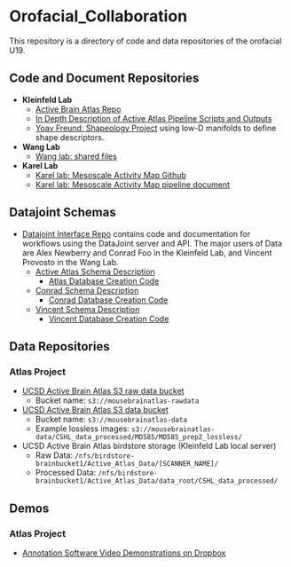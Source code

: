 # Orofacial_Collaboration

This repository is a directory of code and data repositories of the orofacial U19.

## Code and Document Repositories
* **Kleinfeld Lab**
    * [Active Brain Atlas Repo](https://github.com/ActiveBrainAtlas/MouseBrainAtlas_dev)
    * [In Depth Description of Active Atlas Pipeline Scripts and Outputs](https://github.com/ActiveBrainAtlas/MouseBrainAtlas_dev/blob/master/doc/running_scripts.md#preprocess-setup)
    * [Yoav Freund: Shapeology Project](https://github.com/yoavfreund/shapeology_code) using low-D manifolds to define shape descriptors.
* **Wang Lab**
   * [Wang lab: shared files](https://github.com/wanglab-duke/Orofacial_U19_Shared_Files)
* **Karel Lab**
   * [Karel lab: Mesoscale Activity Map Github](https://github.com/mesoscale-activity-map)
   * [Karel lab: Mesoscale Activity Map pipeline document](https://docs.google.com/document/d/1oyQkLSiOoIO6xXY3yD5Y3h6RRNo_RuHU13DBsSPUKOc/edit#heading=h.3njo67guvukt)

## Datajoint Schemas

* [Datajoint Interface Repo](https://github.com/ActiveBrainAtlas/Datajoint_Interface) contains code and documentation for workflows using the DataJoint server and API. The major users of Data are Alex Newberry and Conrad Foo in the Kleinfeld Lab, and Vincent Provosto in the Wang Lab.
   * [Active Atlas Schema Description](https://github.com/ActiveBrainAtlas/Orofacial_Collaboration/blob/master/atlas_project/README.md)
      * [Atlas Database Creation Code](https://github.com/ActiveBrainAtlas/Datajoint_Interface/blob/master/project_schemas/atlas_schema_python_v3/creator_atlas_v3.ipynb)
   * [Conrad Schema Description](https://github.com/ActiveBrainAtlas/Orofacial_Collaboration/blob/master/atlas_project/Conrad_Schema.md)
      * [Conrad Database Creation Code](https://github.com/ActiveBrainAtlas/Datajoint_Interface/tree/master/project_schemas/conrad_schema_matlab/%2Bctest)
   * [Vincent Schema Description](https://github.com/wanglab-duke/Orofacial_U19_Shared_Files)
      * [Vincent Database Creation Code](https://github.com/wanglab-duke/Orofacial_U19_Shared_Files/blob/master/wanglab.py)
      
## Data Repositories

### Atlas Project
* [UCSD Active Brain Atlas S3 raw data bucket](https://s3.console.aws.amazon.com/s3/buckets/mousebrainatlas-rawdata/?region=us-east-1&tab=overview)
   * Bucket name: `s3://mousebrainatlas-rawdata`
* [UCSD Active Brain Atlas S3 data bucket](https://s3.console.aws.amazon.com/s3/buckets/mousebrainatlas-data/?region=us-east-1&tab=overview)  
   * Bucket name: `s3://mousebrainatlas-data`
   * Example lossless images: `s3://mousebrainatlas-data/CSHL_data_processed/MD585/MD585_prep2_lossless/`
* UCSD Active Brain Atlas birdstore storage (Kleinfeld Lab local server)
   * Raw Data: `/nfs/birdstore-brainbucket1/Active_Atlas_Data/[SCANNER_NAME]/`
   * Processed Data: `/nfs/birdstore-brainbucket1/Active_Atlas_Data/data_root/CSHL_data_processed/`
   
## Demos

### Atlas Project
* [Annotation Software Video Demonstrations on Dropbox](https://www.dropbox.com/sh/ug683gbt50h41bt/AABHvQPstbbvla6zoLz0JQU4a?dl=0)
